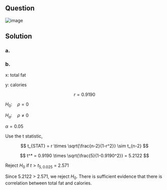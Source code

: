 ## Question


![image](https://github.com/user-attachments/assets/d4b31c24-235e-4483-a19e-f7887ccc6676)

## Solution

### a.

 

### b.

x: total fat 

y: calories 

$$
r = 0.9190
$$

$H_0: \quad \rho = 0$

$H_a: \quad \rho \neq 0$  

$\alpha = 0.05$  

Use the t statistic,

$$
t_{STAT} = r \times \sqrt{\frac{n-2}{1-r^2}} \sim t_{n-2}
$$

$$
t^* = 0.9190 \times \sqrt{\frac{5}{1-0.9190^2}} = 5.2122
$$

Reject $H_0$ if $t > t_{5,0.025}$ = 2.571

Since 5.2122 > 2.571, we reject $H_0$.
There is sufficient evidence that there is correlation between total fat and calories.
